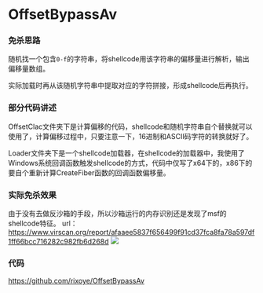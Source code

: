 # OffsetBypassAv


### 免杀思路
随机找一个包含`0-f`的字符串，将shellcode用该字符串的偏移量进行解析，输出偏移量数组。

实际加载时再从该随机字符串中提取对应的字符拼接，形成shellcode后再执行。

### 部分代码讲述
OffsetClac文件夹下是计算偏移的代码，shellcode和随机字符串自个替换就可以使用了，计算偏移过程中，只要注意一下，16进制和ASCII码字符的转换就好了。

Loader文件夹下是一个shellcode加载器，在shellcode的加载器中，我使用了Windows系统回调函数触发shellcode的方式，代码中仅写了x64下的，x86下的要自个重新计算CreateFiber函数的回调函数偏移量。

### 实际免杀效果
由于没有去做反沙箱的手段，所以沙箱运行的内存识别还是发现了msf的shellcode特征。
url：https://www.virscan.org/report/afaaee5837f656499f91cd37fca8fa78a597df1ff66bcc716282c982fb6d268d
![](img/Pasted%20image%2020220808165432.png)

### 代码
https://github.com/rixoye/OffsetBypassAv
